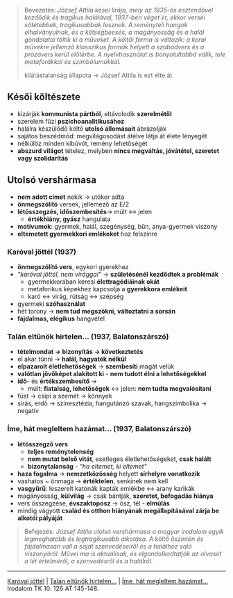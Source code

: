 > Bevezetés:
> *József Attila kései lírája, mely az 1935-ös esztendővel kezdődik és tragikus halálával, 1937-ben véget ér, ekkor versei sötétebbek, tragikusabbak lesznek. A reményteli hangok elhalványulnak, és a kétségbeesés, a magányosság és a halál gondolatai töltik ki a műveket. A költői forma is változik: a korai művekre jellemző klasszikus formák helyett a szabadvers és a prózavers kerül előtérbe. A nyelvhasználat is bonyolultabbá válik, tele metaforákkal és szimbólumokkal.*
> 
> kilátástalanság állapota -> József Attila is ezt élte át
## Késői költészete
- kizárják **kommunista pártból**, eltávolodik **szerelmétől**
- szerelem fűzi **pszichoanalitikusához**
- halálra készülődő költő **utolsó állomásait** ábrázolják
- sajátos beszédmód: megvilágosodást átélve látja át élete lényegét
- nélkülöz minden kibúvót, remény lehetőségét
- **abszurd világot** tételez, melyben **nincs megváltás, jóvátétel, szeretet vagy szolidarítás**
## Utolsó vershármasa
- **nem adott címet** nekik -> utókor adta
- **önmegszólító** versek, jellemező az E/2
- **létösszegzés, időszembesítés**-> múlt <-> jelen
	- **értékhiány, gyász** hangulata
- **motívumok**: gyermek, halál, szegénység, bűn, anya-gyermek viszony
- **eltemetett gyermekkori emlékeket** hoz felszínre
### Karóval jöttél (1937)
- **önmegszólító vers**, egykori gyerekhez
- *"karóval jöttél, nem virággal"* -> **születésénél kezdődtek a problémák**
	- gyermekkorában keresi **élettragédiáinak okát**
	- metaforikus képekhez kapcsolja a **gyerekkora emlékeit**
	- karó <-> virág, rútság <-> szépség
- gyermeki **szóhasználat**
- hét torony -> **nem tud megszökni, változtatni a sorsán**
- **fájdalmas, elégikus** hangvétel 
### Talán eltűnök hirtelen... (1937, Balatonszárszó)
- **tételmondat -> bizonyítás -> következtetés**
- el akar tűnni -> **halál, hagyaték nélkül**
- **elpazarolt életlehetőségek** -> **szembesíti** magát velük
- **valótlan jövőképet alakított ki** - **nem tudott élni a lehetőségekkel**
- **idő**- és **értékszembesítő** ->
	- múlt: **fiatalság, lehetőségek** <-> jelen: **nem tudta megvalósítani**
- füst -> csípi a szemét -> könnyek
- sírás, erdő -> szinesztézia, hangutánzó szavak, hangszimbolika -> negatív
### Íme, hát megleltem hazámat... (1937, Balatonszárszó)
- **létösszegző vers**
	- **teljes reménytelenség** 
	- **nem mutat belső vitát**, esetleges életlehetőségeket, **csak halált**
	- **bizonytalanság** - *"ha eltemet, ki eltemet"*
- **haza fogalma** -> **nemzetközösség** helyett **sírhelyre vonatkozik**
- vashatos ~ önmaga -> **értéktelen**, senkinek nem kell
- **vasgyűrű**: leszerelt katonák kapták emlékbe <-> arany karikák
- magányosság, **külvilág** -> csak bántják, **szeretet, befogadás hiánya**
- vers összegzése, **évszaktoposz** -> ősz, tél - **elmúlás**
- mindig vágyott **család és otthon hiányának megállapításával zárja be alkotói pályáját**

> Befejezés:
> *József Attila utolsó vershármasa a magyar irodalom egyik legmeghatóbb és legtragikusabb alkotása. A költő őszintén és fájdalmasan vall a saját szenvedéseiről és a halálhoz való viszonyáról. Művei ma is aktuálisak, és elgondolkodtatják az olvasót a lét értelméről, a szenvedésről és a halálról.*
---
[Karóval jöttél](https://magyar-irodalom.elte.hu/sulinet/igyjo/setup/portrek/jozsefa/karoval.htm) | [Talán eltűnök hirtelen...](https://www.arcanum.com/hu/online-kiadvanyok/Verstar-verstar-otven-kolto-osszes-verse-2/jozsef-attila-1EE20/versek-1EE25/1937-1FC5C/talan-eltunok-hirtelen-1FDE1/) | [Íme, hát megleltem hazámat...](https://www.arcanum.com/hu/online-kiadvanyok/Verstar-verstar-otven-kolto-osszes-verse-2/jozsef-attila-1EE20/versek-1EE25/1937-1FC5C/ime-hat-megleltem-hazamat-1FDF2/)
Irodalom TK 10. 126
AT 145-148.